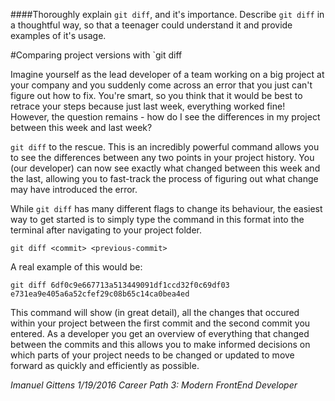 ####Thoroughly explain `git diff`, and it's importance. Describe `git diff` in a thoughtful way, so that a teenager could understand it and provide examples of it's usage.

#Comparing project versions with `git diff

Imagine yourself as the lead developer of a team working on a big project at your company and you suddenly come across an error that you just can't figure out how to fix. You're smart, so you think that it would be best to retrace your steps because just last week, everything worked fine! However, the question remains - how do I see the differences in my project between this week and last week? 

`git diff` to the rescue. This is an incredibly powerful command allows you to see the differences between any two points in your project history. You (our developer) can now see exactly what changed between this week and the last, allowing you to  fast-track the process of figuring out what change may have introduced the error.  

While `git diff` has many different flags to change its behaviour, the easiest way to get started is to simply type the command in this format into the terminal after navigating to your project folder. 

	git diff <commit> <previous-commit>

A real example of this would be:

	git diff 6df0c9e667713a513449091df1ccd32f0c69df03 e731ea9e405a6a52cfef29c08b65c14ca0bea4ed

This command will show (in great detail), all the changes that occured within your project between the first commit and the second commit you entered. As a developer you get an overview of everything that changed between the commits and this allows you to make informed decisions on which parts of your project needs to be changed or updated to move forward as quickly and efficiently as possible. 



*Imanuel Gittens 1/19/2016 Career Path 3: Modern FrontEnd Developer*

